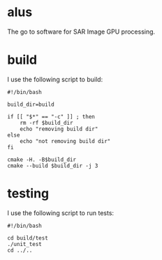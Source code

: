 # alus

The go to software for SAR Image GPU processing.

# build
I use the following script to build:

```
#!/bin/bash

build_dir=build

if [[ "$*" == "-c" ]] ; then
	rm -rf $build_dir
	echo "removing build dir"
else
	echo "not removing build dir"
fi

cmake -H. -B$build_dir
cmake --build $build_dir -j 3
```

# testing

I use the following script to run tests:

```
#!/bin/bash

cd build/test
./unit_test
cd ../..

```
